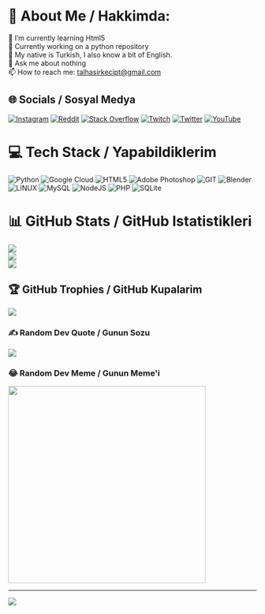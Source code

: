 # 💫 About Me / Hakkimda:
🌱 I’m currently learning Html5<br>📖 Currently working on a python repository<br>💭 My native is Turkish, I also know a bit of English.<br>💬 Ask me about nothing<br>📫 How to reach me: talhasirkecipt@gmail.com


## 🌐 Socials / Sosyal Medya
[![Instagram](https://img.shields.io/badge/Instagram-%23E4405F.svg?logo=Instagram&logoColor=white)](https://instagram.com/talhasrkc) [![Reddit](https://img.shields.io/badge/Reddit-%23FF4500.svg?logo=Reddit&logoColor=white)](https://reddit.com/user/inthedisaster) [![Stack Overflow](https://img.shields.io/badge/-Stackoverflow-FE7A16?logo=stack-overflow&logoColor=white)](https://stackoverflow.com/users/20824299) [![Twitch](https://img.shields.io/badge/Twitch-%239146FF.svg?logo=Twitch&logoColor=white)](https://twitch.tv/noturvodka) [![Twitter](https://img.shields.io/badge/Twitter-%231DA1F2.svg?logo=Twitter&logoColor=white)](https://twitter.com/istoleacactus) [![YouTube](https://img.shields.io/badge/YouTube-%23FF0000.svg?logo=YouTube&logoColor=white)](https://www.youtube.com/channel/UC8Sop4WwMKaw7DE4owXc7CA) 

# 💻 Tech Stack / Yapabildiklerim
![Python](https://img.shields.io/badge/python-3670A0?style=for-the-badge&logo=python&logoColor=ffdd54) ![Google Cloud](https://img.shields.io/badge/GoogleCloud-%234285F4.svg?style=for-the-badge&logo=google-cloud&logoColor=white) ![HTML5](https://img.shields.io/badge/html5-%23E34F26.svg?style=for-the-badge&logo=html5&logoColor=white) ![Adobe Photoshop](https://img.shields.io/badge/adobe%20photoshop-%2331A8FF.svg?style=for-the-badge&logo=adobe%20photoshop&logoColor=white) ![GIT](https://img.shields.io/badge/Git-fc6d26?style=for-the-badge&logo=git&logoColor=white) ![Blender](https://img.shields.io/badge/blender-%23F5792A.svg?style=for-the-badge&logo=blender&logoColor=white) ![LINUX](https://img.shields.io/badge/Linux-FCC624?style=for-the-badge&logo=linux&logoColor=black) ![MySQL](https://img.shields.io/badge/mysql-%2300000f.svg?style=for-the-badge&logo=mysql&logoColor=white) ![NodeJS](https://img.shields.io/badge/node.js-6DA55F?style=for-the-badge&logo=node.js&logoColor=white) ![PHP](https://img.shields.io/badge/php-%23777BB4.svg?style=for-the-badge&logo=php&logoColor=white) ![SQLite](https://img.shields.io/badge/sqlite-%2307405e.svg?style=for-the-badge&logo=sqlite&logoColor=white)
# 📊 GitHub Stats / GitHub Istatistikleri
![](https://github-readme-stats.vercel.app/api?username=capthelentil&theme=dark&hide_border=true&include_all_commits=false&count_private=false)<br/>
![](https://github-readme-streak-stats.herokuapp.com/?user=capthelentil&theme=dark&hide_border=true)<br/>
![](https://github-readme-stats.vercel.app/api/top-langs/?username=capthelentil&theme=dark&hide_border=true&include_all_commits=false&count_private=false&layout=compact)

## 🏆 GitHub Trophies / GitHub Kupalarim
![](https://github-profile-trophy.vercel.app/?username=capthelentil&theme=dark&no-frame=true&no-bg=true&margin-w=4)

### ✍️ Random Dev Quote / Gunun Sozu
![](https://quotes-github-readme.vercel.app/api?type=horizontal&theme=dark)

### 😂 Random Dev Meme / Gunun Meme'i
<img src='https://randommeme-five.vercel.app/' style="height: 400px;"/>

---
[![](https://visitcount.itsvg.in/api?id=capthelentil&icon=5&color=1)](https://visitcount.itsvg.in)

<!-- Proudly created with GPRM ( https://gprm.itsvg.in ) -->
